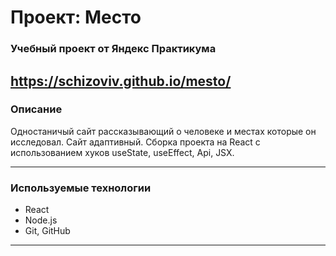 # Проект: Место

### Учебный проект от Яндекс Практикума
https://schizoviv.github.io/mesto/
--------
### __Описание__

Одностаничый сайт рассказывающий о человеке и местах которые он исследовал. Сайт адаптивный. Сборка проекта на React с использованием хуков useState, useEffect, Api, JSX.
_______
### __Используемые технологии__

* React
* Node.js
* Git, GitHub
________

